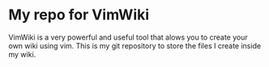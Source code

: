 # My repo for VimWiki

VimWiki is a very powerful and useful tool that alows you to create your own
wiki using vim. This is my git repository to store the files I create inside my
wiki.
